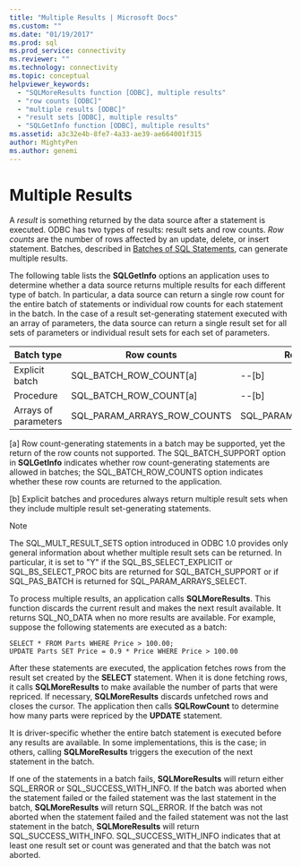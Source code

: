 ```yaml
---
title: "Multiple Results | Microsoft Docs"
ms.custom: ""
ms.date: "01/19/2017"
ms.prod: sql
ms.prod_service: connectivity
ms.reviewer: ""
ms.technology: connectivity
ms.topic: conceptual
helpviewer_keywords: 
  - "SQLMoreResults function [ODBC], multiple results"
  - "row counts [ODBC]"
  - "multiple results [ODBC]"
  - "result sets [ODBC], multiple results"
  - "SQLGetInfo function [ODBC], multiple results"
ms.assetid: a3c32e4b-8fe7-4a33-ae39-ae664001f315
author: MightyPen
ms.author: genemi
---
```

# Multiple Results
A *result* is something returned by the data source after a statement is executed. ODBC has two types of results: result sets and row counts. *Row counts* are the number of rows affected by an update, delete, or insert statement. Batches, described in [Batches of SQL Statements](../../../odbc/reference/develop-app/batches-of-sql-statements.md), can generate multiple results.  
  
 The following table lists the **SQLGetInfo** options an application uses to determine whether a data source returns multiple results for each different type of batch. In particular, a data source can return a single row count for the entire batch of statements or individual row counts for each statement in the batch. In the case of a result set-generating statement executed with an array of parameters, the data source can return a single result set for all sets of parameters or individual result sets for each set of parameters.  
  
|Batch type|Row counts|Result sets|  
|----------------|----------------|-----------------|  
|Explicit batch|SQL_BATCH_ROW_COUNT[a]|--[b]|  
|Procedure|SQL_BATCH_ROW_COUNT[a]|--[b]|  
|Arrays of parameters|SQL_PARAM_ARRAYS_ROW_COUNTS|SQL_PARAM_ARRAYS_SELECTS|  
  
 [a]   Row count-generating statements in a batch may be supported, yet the return of the row counts not supported. The SQL_BATCH_SUPPORT option in **SQLGetInfo** indicates whether row count-generating statements are allowed in batches; the SQL_BATCH_ROW_COUNTS option indicates whether these row counts are returned to the application.  
  
 [b]   Explicit batches and procedures always return multiple result sets when they include multiple result set-generating statements.  
  
> [!NOTE]  
>  The SQL_MULT_RESULT_SETS option introduced in ODBC 1.0 provides only general information about whether multiple result sets can be returned. In particular, it is set to "Y" if the SQL_BS_SELECT_EXPLICIT or SQL_BS_SELECT_PROC bits are returned for SQL_BATCH_SUPPORT or if SQL_PAS_BATCH is returned for SQL_PARAM_ARRAYS_SELECT.  
  
 To process multiple results, an application calls **SQLMoreResults**. This function discards the current result and makes the next result available. It returns SQL_NO_DATA when no more results are available. For example, suppose the following statements are executed as a batch:  
  
```  
SELECT * FROM Parts WHERE Price > 100.00;  
UPDATE Parts SET Price = 0.9 * Price WHERE Price > 100.00  
```  
  
 After these statements are executed, the application fetches rows from the result set created by the **SELECT** statement. When it is done fetching rows, it calls **SQLMoreResults** to make available the number of parts that were repriced. If necessary, **SQLMoreResults** discards unfetched rows and closes the cursor. The application then calls **SQLRowCount** to determine how many parts were repriced by the **UPDATE** statement.  
  
 It is driver-specific whether the entire batch statement is executed before any results are available. In some implementations, this is the case; in others, calling **SQLMoreResults** triggers the execution of the next statement in the batch.  
  
 If one of the statements in a batch fails, **SQLMoreResults** will return either SQL_ERROR or SQL_SUCCESS_WITH_INFO. If the batch was aborted when the statement failed or the failed statement was the last statement in the batch, **SQLMoreResults** will return SQL_ERROR. If the batch was not aborted when the statement failed and the failed statement was not the last statement in the batch, **SQLMoreResults** will return SQL_SUCCESS_WITH_INFO. SQL_SUCCESS_WITH_INFO indicates that at least one result set or count was generated and that the batch was not aborted.
